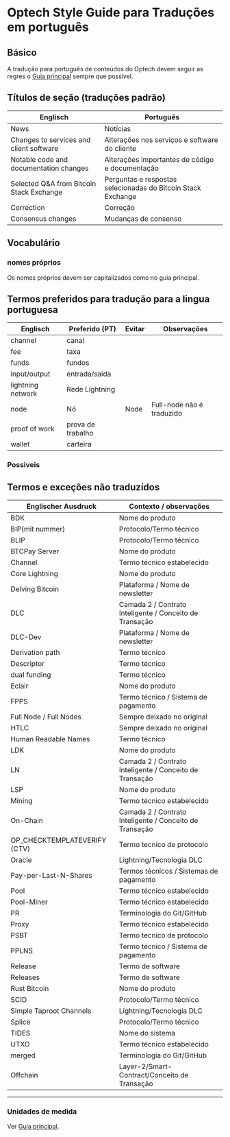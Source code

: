 # Optech Style Guide para Traduções em português

## Básico

A tradução para português de conteúdos do Optech devem seguir as regres o [Guia principal](STYLE.md) sempre que possivel.

## Títulos de seção (traduções padrão)

| Englisch                                 | Português                                                    |
|------------------------------------------|--------------------------------------------------------------|
| News                                     | Notícias                                                     |
| Changes to services and client software  | Alterações nos serviços e software do cliente                |
| Notable code and documentation changes   | Alterações importantes de código e documentação              |
| Selected Q&A from Bitcoin Stack Exchange | Perguntas e respostas selecionadas do Bitcoin Stack Exchange |
| Correction                               | Correção                                                     |
| Consensus changes                        | Mudanças de consenso                                         |

## Vocabulário

### nomes próprios

Os nomes próprios devem ser capitalizados como no guia principal.

## Termos preferidos para tradução para a lingua portuguesa

| Englisch                | Preferido (PT)           | Evitar               | Observações                              |
|-------------------------|--------------------------|----------------------|------------------------------------------|
| channel                 | canal                    |                      |                                          |
| fee                     | taxa                     |                      |                                          |
| funds                   | fundos                   |                      |                                          |
| input/output            | entrada/saida            |                      |                                          |
| lightning network       | Rede Lightning           |                      |                                          |
| node                    | Nó                       | Node                 | Full-node não é traduzido                |
| proof of work           | prova de trabalho	     |                      |                                          |
| wallet                  | carteira                 |                      |                                          |

### Possiveis 

## Termos e exceções não traduzidos

| Englischer Ausdruck            | Contexto / observações                                    |
|------------------------------- |-----------------------------------------------------------|
| BDK                            | Nome do produto                                           |
| BIP(mit nummer)                | Protocolo/Termo técnico                                   | 
| BLIP                           | Protocolo/Termo técnico                                   |
| BTCPay Server                  | Nome do produto                                           |
| Channel                        | Termo técnico estabelecido                                |
| Core Lightning                 | Nome do produto                                           |
| Delving Bitcoin                | Plataforma / Nome de newsletter                           |
| DLC                            | Camada 2 / Contrato Inteligente / Conceito de Transação   |
| DLC-Dev                        | Plataforma / Nome de newsletter                           |
| Derivation path                | Termo técnico                                             |
| Descriptor                     | Termo técnico                                             |
| dual funding                   | Termo técnico                                             |
| Eclair                         | Nome do produto                                           |
| FPPS                           | Termo técnico / Sistema de pagamento                      |
| Full Node / Full Nodes         | Sempre deixado no original                                |
| HTLC                           | Sempre deixado no original                                |
| Human Readable Names           | Termo técnico                                             |
| LDK                            | Nome do produto                                           |
| LN                             | Camada 2 / Contrato Inteligente / Conceito de Transação   |
| LSP                            | Nome do produto                                           |
| Mining                         | Termo técnico estabelecido                                |
| On-Chain                       | Camada 2 / Contrato Inteligente / Conceito de Transação   |
| OP_CHECKTEMPLATEVERIFY (CTV)   | Termo tecnico de protocolo                                |
| Oracle                         | Lightning/Tecnologia DLC                                  |
| Pay-per-Last-N-Shares          | Termos técnicos / Sistemas de pagamento                   |
| Pool                           | Termo técnico estabelecido                                |
| Pool-Miner                     | Termo técnico estabelecido                                |
| PR                             | Terminologia do Git/GitHub                                |
| Proxy                          | Termo técnico estabelecido                                |
| PSBT                           | Termo tecnico de protocolo                                |
| PPLNS                          | Termo técnico / Sistema de pagamento                      |
| Release                        | Termo de software                                         |
| Releases                       | Termo de software                                         |
| Rust Bitcoin                   | Nome do produto                                           |
| SCID                           | Protocolo/Termo técnico                                   |
| Simple Taproot Channels        | Lightning/Tecnologia DLC                                  |
| Splice                         | Protocolo/Termo técnico                                   |
| TIDES                          | Nome do sistema                                           |
| UTXO                           | Termo técnico estabelecido                                |
| merged                         | Terminologia do Git/GitHub                                |
| Offchain                       | Layer-2/Smart-Contract/Conceito de Transação              |

---

### Unidades de medida

Ver [Guia principal](STYLE.md).